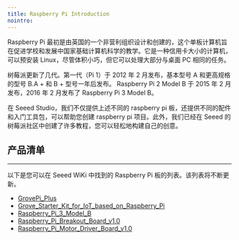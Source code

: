 ```yaml
---
title: Raspberry Pi Introduction
nointro:
---
```


Raspberry Pi 最初是由英国的一个非营利组织设计和创建的，这个单板计算机旨在促进学校和发展中国家基础计算机科学的教学。它是一种信用卡大小的计算机，可以预安装 Linux，尽管体积小巧，但它可以处理大部分与桌面 PC 相同的任务。

树莓派更新了几代。第一代（Pi 1）于 2012 年 2 月发布，基本型号 A 和更高规格的型号 B.A + 和 B + 型号一年后发布。 Raspberry Pi 2 Model B 于 2015 年 2 月发布，2016 年 2 月发布了 Raspberry Pi 3 Model B。

在 Seeed Studio，我们不仅提供上述不同的 raspberry pi 板，还提供不同的配件和入门工具包，可以帮助您创建 raspberry pi 项目。此外，我们已经在 Seeed 的树莓派社区中创建了许多教程，您可以轻松地构建自己的创意。


## 产品清单
---

以下是您可以在 Seeed WiKi 中找到的 Raspberry Pi 板的列表。该列表将不断更新。
* [GrovePi_Plus](http://seeed.wiki/GrovePi_plus)
* [Grove_Starter_Kit_for_IoT_based_on_Raspberry_Pi](http://seeed.wiki/Grove_Starter_Kit_for_IoT_based_on_Raspberry_Pi)
* [Raspberry_Pi_3_Model_B](http://seeed.wiki/Raspberry_Pi_3_Model_B)
* [Raspberry_Pi_Breakout_Board_v1.0](http://seeed.wiki/Raspberry_Pi_Breakout_Board_v1.0)
* [Raspberry_Pi_Motor_Driver_Board_v1.0](http://seeed.wiki/Raspberry_Pi_Motor_Driver_Board_v1.0)